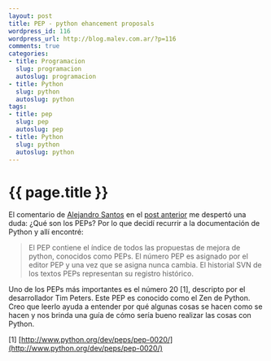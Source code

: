 ```yaml
--- 
layout: post
title: PEP - python ehancement proposals
wordpress_id: 116
wordpress_url: http://blog.malev.com.ar/?p=116
comments: true
categories: 
- title: Programacion
  slug: programacion
  autoslug: programacion
- title: Python
  slug: python
  autoslug: python
tags: 
- title: pep
  slug: pep
  autoslug: pep
- title: Python
  slug: python
  autoslug: python
---
```

{{ page.title }}
================
El comentario de [Alejandro Santos](http://alejolp.blogspot.com/) en el [post anterior](http://blog.malev.com.ar/2009/12/n-y-acentos-en-python/) me despertó una duda: ¿Qué son los PEPs? Por lo que decidí recurrir a la documentación de Python y allí encontré:
<blockquote>El PEP contiene el índice de todos las propuestas de mejora de python, conocidos como PEPs. El número PEP es asignado por el editor PEP y una vez que se asigna nunca cambia. El historial SVN de los textos PEPs  representan su registro histórico.
</blockquote>
Uno de los PEPs más importantes es el número 20 [1], descripto por el desarrollador Tim Peters. Este PEP es conocido como el Zen de Python. Creo que leerlo ayuda a entender por qué algunas cosas se hacen como se hacen y nos brinda una guía de cómo sería bueno realizar las cosas con Python.

[1] [http://www.python.org/dev/peps/pep-0020/](http://www.python.org/dev/peps/pep-0020/)
